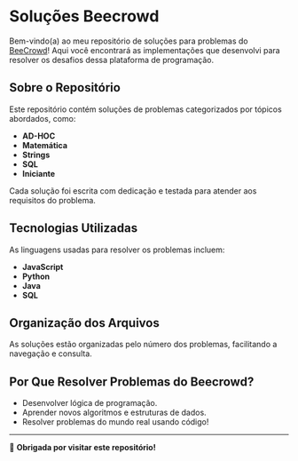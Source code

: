 # **Soluções Beecrowd**

Bem-vindo(a) ao meu repositório de soluções para problemas do [BeeCrowd](https://www.beecrowd.com.br/)! Aqui você encontrará as implementações que desenvolvi para resolver os desafios dessa plataforma de programação.

## **Sobre o Repositório**

Este repositório contém soluções de problemas categorizados por tópicos abordados, como:

- **AD-HOC**
- **Matemática**
- **Strings**
- **SQL**
- **Iniciante**

Cada solução foi escrita com dedicação e testada para atender aos requisitos do problema. 

## **Tecnologias Utilizadas**

As linguagens usadas para resolver os problemas incluem:

- **JavaScript**  
- **Python** 
- **Java** 
- **SQL** 

## **Organização dos Arquivos**

As soluções estão organizadas pelo número dos problemas, facilitando a navegação e consulta.  

## **Por Que Resolver Problemas do Beecrowd?**

- Desenvolver lógica de programação.  
- Aprender novos algoritmos e estruturas de dados.  
- Resolver problemas do mundo real usando código!

---

🖤 **Obrigada por visitar este repositório!**

